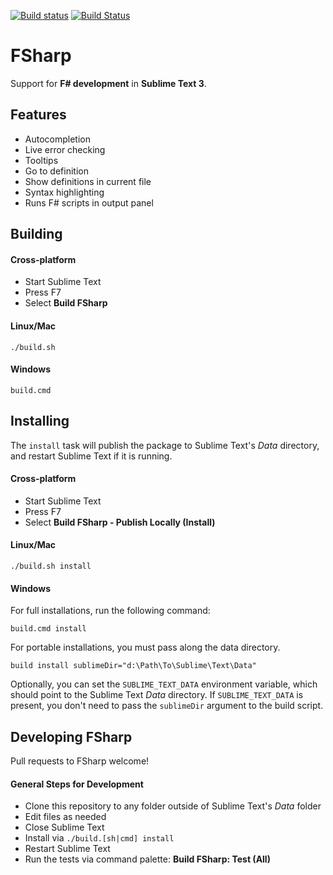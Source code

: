 [![Build status](https://ci.appveyor.com/api/projects/status/uuqaj61vyqwwxqe1/branch/master?svg=true)](https://ci.appveyor.com/project/guillermooo/sublime-fsharp-package/branch/master) [![Build Status](https://travis-ci.org/fsharp/sublime-fsharp-package.svg?branch=master)](https://travis-ci.org/fsharp/sublime-fsharp-package)

# FSharp

Support for **F# development** in **Sublime Text 3**.


## Features

- Autocompletion
- Live error checking
- Tooltips
- Go to definition
- Show definitions in current file
- Syntax highlighting
- Runs F# scripts in output panel


## Building


#### Cross-platform

- Start Sublime Text
- Press F7
- Select **Build FSharp**


#### Linux/Mac

```shell
./build.sh
```


#### Windows

```shell
build.cmd
```

## Installing


The `install` task
will publish the package
to Sublime Text's *Data* directory,
and restart Sublime Text if it is running.


#### Cross-platform

- Start Sublime Text
- Press F7
- Select **Build FSharp - Publish Locally (Install)**


#### Linux/Mac

```shell
./build.sh install
```


#### Windows

For full installations,
run the following command:

```shell
build.cmd install
```

For portable installations,
you must pass along
the data directory.

```shell
build install sublimeDir="d:\Path\To\Sublime\Text\Data"
```

Optionally, you can set
the `SUBLIME_TEXT_DATA` environment variable,
which should point to the Sublime Text *Data* directory.
If `SUBLIME_TEXT_DATA` is present,
you don't need to pass the `sublimeDir` argument
to the build script.


## Developing FSharp

Pull requests to FSharp welcome!


#### General Steps for Development

* Clone this repository to any folder outside of Sublime Text's *Data* folder
* Edit files as needed
* Close Sublime Text
* Install via `./build.[sh|cmd] install`
* Restart Sublime Text
* Run the tests via command palette: **Build FSharp: Test (All)**

